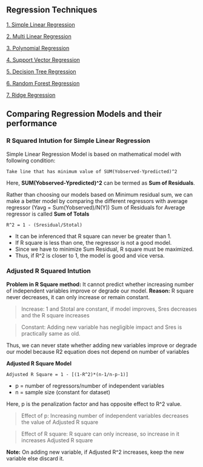 ## Regression Techniques

[1. Simple Linear Regression](Simple_Linear_Regression)
  
[2. Multi Linear Regression](Multi_Linear_Regression)
  
[3. Polynomial Regression](Polynomial_Regression)

[4. Support Vector Regression](Support_Vector_Regression)

[5. Decision Tree Regression](Decision_Tree_Regression)

[6. Random Forest Regression](Random_Forest_Regression)

[7. Ridge Regression](Ridge_Regression)

## Comparing Regression Models and their performance

### R Squared Intution for Simple Linear Regression

Simple Linear Regression Model is based on mathematical model with following condition:
```
Take line that has minimum value of SUM(Yobserved-Ypredicted)^2
```

Here, **SUM(Yobserved-Ypredicted)^2** can be termed as **Sum of Residuals**.

Rather than choosing our models based on Minimum residual sum, we can make a better model by comparing the different regressors with average regressor (Yavg = Sum(Yobserved)/N(Y))
Sum of Residuals for Average regressor is called **Sum of Totals**

```
R^2 = 1 - (Sresidual/Stotal)
```

* It can be inferenced that R square can never be greater than 1.
* If R square is less than one, the regressor is not a good model.
* Since we have to minimize Sum Residual, R square must be maximized.
* Thus, if R^2 is closer to 1, the model is good and vice versa.

### Adjusted R Squared Intution

**Problem in R Square method:** It cannot predict whether increasing number of independent variables improve or degrade our model.
**Reason:** R square never decreases, it can only increase or remain constant. 
> Increase: 1 and Stotal are constant, if model improves, Sres decreases and the R square increases

> Constant: Adding new variable has negligible impact and Sres is practically same as old.

Thus, we can never state whether adding new variables improve or degrade our model because R2 equation does not depend on number of variables

**Adjusted R Square Model**
```
Adjusted R Square = 1 - [(1-R^2)*(n-1/n-p-1)]
```
* p = number of regressors/number of independent variables
* n = sample size (constant for dataset)

Here, p is the penalization factor and has opposite effect to R^2 value.
> Effect of p: Increasing number of independent variables decreases the value of Adjusted R square

> Effect of R square: R square can only increase, so increase in it increases Adjusted R square

**Note:** On adding new variable, if Adjusted R^2 increases, keep the new variable else discard it.
